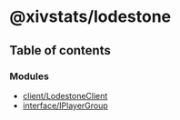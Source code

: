 # @xivstats/lodestone

## Table of contents

### Modules

- [client/LodestoneClient](modules/client_LodestoneClient.md)
- [interface/IPlayerGroup](modules/interface_IPlayerGroup.md)
